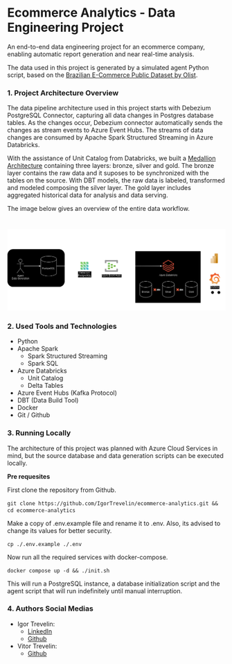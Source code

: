 # Ecommerce Analytics - Data Engineering Project

An end-to-end data engineering project for an ecommerce company, enabling automatic report generation and near real-time analysis.

The data used in this project is generated by a simulated agent Python script, based on the [Brazilian E-Commerce Public Dataset by Olist](https://www.kaggle.com/datasets/olistbr/brazilian-ecommerce).

### 1. Project Architecture Overview

The data pipeline architecture used in this project starts with Debezium PostgreSQL Connector, capturing all data changes in Postgres database tables. As the changes occur, Debezium connector automatically sends the changes as stream events to Azure Event Hubs. The streams of data changes are consumed by Apache Spark Structured Streaming in Azure Databricks.

With the assistance of Unit Catalog from Databricks, we built a [Medallion Architecture](https://www.databricks.com/glossary/medallion-architecture) containing three layers: bronze, silver and gold. The bronze layer contains the raw data and it suposes to be synchronized with the tables on the source. With DBT models, the raw data is labeled, transformed and modeled composing the silver layer. The gold layer includes aggregated historical data for analysis and data serving.

The image below gives an overview of the entire data workflow.

#


![Streaming Data Pipeline](./img/data-pipeline.png)


### 2. Used Tools and Technologies

- Python
- Apache Spark
  - Spark Structured Streaming
  - Spark SQL
- Azure Databricks
  - Unit Catalog
  - Delta Tables
- Azure Event Hubs (Kafka Protocol)
- DBT (Data Build Tool)
- Docker
- Git / Github

### 3. Running Locally

The architecture of this project was planned with Azure Cloud Services in mind, but the source database and data generation scripts can be executed locally.

**Pre requesites**

First clone the repository from Github.

```
git clone https://github.com/IgorTrevelin/ecommerce-analytics.git && cd ecommerce-analytics
```

Make a copy of .env.example file and rename it to .env. Also, its advised to change its values for better security.

```
cp ./.env.example ./.env
```

Now run all the required services with docker-compose.

```
docker compose up -d && ./init.sh
```

This will run a PostgreSQL instance, a database initialization script and the agent script that will run indefinitely until manual interruption.

### 4. Authors Social Medias

- Igor Trevelin:
    - [LinkedIn](https://www.linkedin.com/in/igor-trevelin/)
    - [Github](https://github.com/IgorTrevelin)
- Vitor Trevelin:
    - [Github](https://github.com/VitorTrevelin)